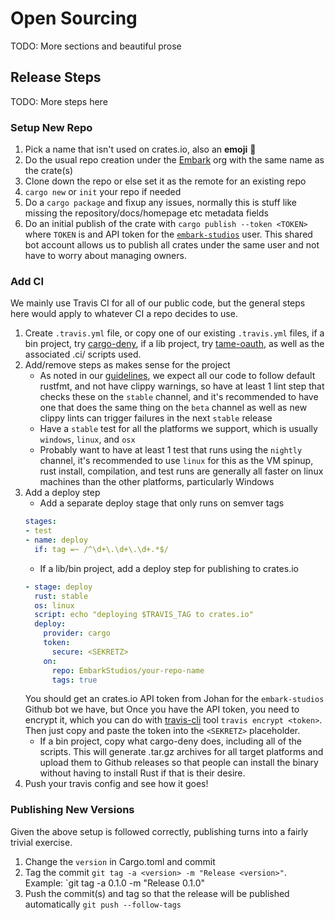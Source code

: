 # Open Sourcing

TODO: More sections and beautiful prose

## Release Steps

TODO: More steps here

### Setup New Repo

1. Pick a name that isn't used on crates.io, also an **emoji** :100:
1. Do the usual repo creation under the [Embark](https://github.com/EmbarkStudios) org with the same name as the crate(s)
1. Clone down the repo or else set it as the remote for an existing repo
1. `cargo new` or `init` your repo if needed
1. Do a `cargo package` and fixup any issues, normally this is stuff like missing the repository/docs/homepage etc metadata fields
1. Do an initial publish of the crate with `cargo publish --token <TOKEN>` where `TOKEN` is
and API token for the [`embark-studios`](https://crates.io/users/embark-studios) user. This shared
bot account allows us to publish all crates under the same user and not have to worry about managing owners.

### Add CI

We mainly use Travis CI for all of our public code, but the general steps here would apply to
whatever CI a repo decides to use.

1. Create `.travis.yml` file, or copy one of our existing `.travis.yml` files, if a bin project, try [cargo-deny](https://github.com/EmbarkStudios/cargo-deny/blob/master/.travis.yml), if a lib project, try [tame-oauth](https://github.com/EmbarkStudios/tame-oauth/blob/master/.travis.yml), as well as the associated .ci/ scripts used.
1. Add/remove steps as makes sense for the project
    * As noted in our [guidelines](https://github.com/EmbarkStudios/rust-ecosystem/blob/master/guidelines.md#001---run-rustfmt-on-save), we expect all our code to follow default rustfmt, and not have clippy
    warnings, so have at least 1 lint step that checks these on the `stable` channel, and it's recommended
    to have one that does the same thing on the `beta` channel as well as new clippy lints can trigger failures
    in the next `stable` release
    * Have a `stable` test for all the platforms we support, which is usually `windows`, `linux`, and `osx`
    * Probably want to have at least 1 test that runs using the `nightly` channel, it's recommended to use
    `linux` for this as the VM spinup, rust install, compilation, and test runs are generally all faster on
    linux machines than the other platforms, particularly Windows
1. Add a deploy step
    * Add a separate deploy stage that only runs on semver tags
    ```yml
    stages:
    - test
    - name: deploy
      if: tag =~ /^\d+\.\d+\.\d+.*$/
    ```
    * If a lib/bin project, add a deploy step for publishing to crates.io
    ```yml
    - stage: deploy
      rust: stable
      os: linux
      script: echo "deploying $TRAVIS_TAG to crates.io"
      deploy:
        provider: cargo
        token:
          secure: <SEKRETZ>
        on:
          repo: EmbarkStudios/your-repo-name
          tags: true
    ```
    You should get an crates.io API token from Johan for the `embark-studios` Github bot we have, but
    Once you have the API token, you need to encrypt it, which you can do with [travis-cli](https://github.com/travis-ci/travis.rb#installation) tool `travis encrypt <token>`. Then just copy and paste the token
    into the `<SEKRETZ>` placeholder.
    * If a bin project, copy what cargo-deny does, including all of the scripts. This will generate .tar.gz archives
    for all target platforms and upload them to Github releases so that people can install the binary without having
    to install Rust if that is their desire.
1. Push your travis config and see how it goes!

### Publishing New Versions

Given the above setup is followed correctly, publishing turns into a fairly trivial exercise.

1. Change the `version` in Cargo.toml and commit
1. Tag the commit `git tag -a <version> -m "Release <version>"`. Example: `git tag -a 0.1.0 -m "Release 0.1.0"
1. Push the commit(s) and tag so that the release will be published automatically `git push --follow-tags`

